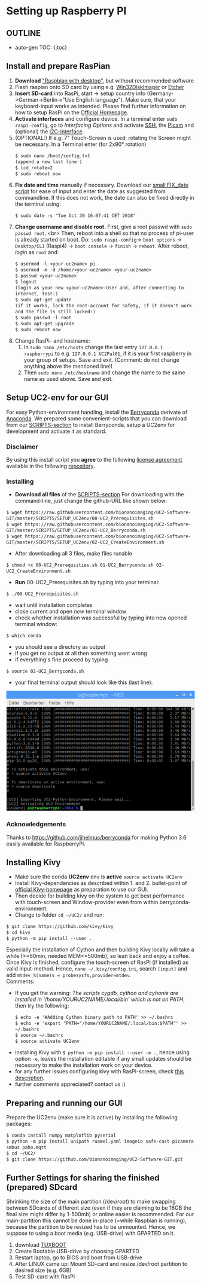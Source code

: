 # Setting up Raspberry PI

## OUTLINE
* auto-gen TOC:
{:toc}

## Install and prepare RasPian 
1. **Download** ["Raspbian <NBR> with desktop"](https://downloads.raspberrypi.org/raspbian_latest), but without recommended software 
2. Flash raspian onto SD card by using e.g. [Win32DiskImager](http://sourceforge.net/projects/win32diskimager/files/latest/download) or [Etcher](https://www.balena.io/etcher/)
3. **Insert SD-card** into RasPi, start -> setup country info (Germany->German->Berlin->"Use English language"). Make sure, that your keyboard-input works as intended. Please find further information on how to setup RasPi on the [Official Homepage](https://www.raspberrypi.org/documentation/).
4. **Activate interfaces** and configure device. In a terminal enter `sudo raspi-config`, go to *Interfacing Options* and activate [SSH](https://www.raspberrypi.org/documentation/remote-access/ssh/), the [Picam](https://www.raspberrypi.org/documentation/configuration/camera.md) and (optional) the [I2C-interface](https://learn.adafruit.com/adafruits-raspberry-pi-lesson-4-gpio-setup/configuring-i2c). 
5. (OPTIONAL:) 
    If e.g. 7" Touch-Screen is used: rotating the Screen might be necessary. In a Terminal enter (for 2x90° rotation)
    ```
    $ sudo nano /boot/config.txt
    (append a new last line:)
    $ lcd_rotate=2
    $ sudo reboot now
    ```
6. **Fix date and time** manually if necessary. Download our [small FIX_date script](../../SCRIPTS/FIX_date/date_manfix.py) for ease of input and enter the date as suggested from commandline. If this does not work, the date can also be fixed directly in the terminal using: 
    ```
    $ sudo date -s "Tue Oct 30 16:07:41 CET 2018"
    ```
7. **Change username and disable root.** First, give a root passwd with `sudo passwd root`. <br\> Then, reboot into a shell so that no process of pi-user is already started on boot. Do: `sudo raspi-config`-> `boot options` -> `Desktop/CLI` (Raspi4) -> `boot console` -> `finish` -> `reboot`. After reboot, *login* as `root` and:
    ```
    $ usermod -l <your-uc2name> pi
    $ usermod -m -d /home/<your-uc2name> <your-uc2name>
    $ passwd <your-uc2name>
    $ logout
    (login as your new <your-uc2name>-User and, after connecting to internet, test:)
    $ sudo apt-get update
    (if it works, lock the root-account for safety, if it doesn't work and the file is still locked:)
    $ sudo passwd -l root
    $ sudo apt-get upgrade
    $ sudo reboot now
    ```
8. Change RasPi- and hostname:
    1. In `sudo nano /etc/hosts` change the last entry `127.0.0.1 raspberrypi` to  e.g. `127.0.0.1 UC2Pal01`, if it is your first raspberry in your group of setups. Save and exit. (Comment: do not change anything above the mentioned line!)
    2. Then `sudo nano /etc/hostname` and change the name to the same name as used above. Save and exit.
    
## Setup UC2-env for our GUI

For easy Python-environment handling, install the [Berryconda](https://github.com/jjhelmus/berryconda) derivate of [Anaconda](https://www.anaconda.com/). We prepared some convenient-scripts that you can download from our [SCRIPTS-section](../../SCRIPTS/SETUP_UC2env) to install Berryconda, setup a UC2env for development and activate it as standard.

### Disclaimer
By using this install script you **agree** to the following [license agreement](https://github.com/jjhelmus/berryconda/blob/master/LICENSE.txt) available in the following [repository](https://github.com/jjhelmus/berryconda).


### Installing
* **Download all files** of the [SCRIPTS-section](../../SCRIPTS/SETUP_UC2env)
For downloading with the command-line, just change the github-URL like shown below:

```
$ wget https://raw.githubusercontent.com/bionanoimaging/UC2-Software-GIT/master/SCRIPTS/SETUP_UC2env/00-UC2_Prerequisites.sh
$ wget https://raw.githubusercontent.com/bionanoimaging/UC2-Software-GIT/master/SCRIPTS/SETUP_UC2env/01-UC2_Berryconda.sh
$ wget https://raw.githubusercontent.com/bionanoimaging/UC2-Software-GIT/master/SCRIPTS/SETUP_UC2env/02-UC2_CreateEnvironment.sh
```
* After downloading all 3 files, make files runable
```
$ chmod +x 00-UC2_Prerequsities.sh 01-UC2_Berryconda.sh 02-UC2_CreateEnvironment.sh

```

* **Run** 00-UC2_Prerequisites.sh by typing into your terminal:
```
$ ./00-UC2_Prerequisites.sh
```
* wait until installation completes
* close current and open *new* terminal window
* check whether installation was successful by typing into new opened terminal window:
```
$ which conda
```
* you should see a directory as output
* if you get no output at all then something went wrong
* if everything's fine proceed by typing
```
$ source 02-UC2_Berryconda.sh
```
* your final terminal output should look like this (last line):

![Berryconda done](../../SCRIPTS/SETUP_UC2env/2019-08-07-062835_1824x984_scrot.png)

### Acknowledgements
Thanks to https://github.com/jjhelmus/berryconda for making Python 3.6 easily available for RaspberryPi.

## Installing Kivy 
* Make sure the conda **UC2env** env is **active**
```source activate UC2env``` 
* Install Kivy-dependencies as described within 1. and 2. bullet-point of [official Kivy-homepage](https://kivy.org/doc/stable/installation/installation-rpi.html) as preparation to use our GUI. 
* Then decide for building kivy on the system to get best performance with touch-screen and Window-provider even from within berryconda-environment. 
* Change to folder `cd ~/UC2/` and run: 
```
$ git clone https://github.com/kivy/kivy
$ cd kivy
$ python -m pip install --user .
```
Especially the installation of Cython and then building Kivy locally will take a while (>=60min, needed MEM<=500mb), so lean back and enjoy a coffee. Once Kivy is finished, configure the touch-screen of RasPi (if installed) as valid input-method. Hence, `nano ~/.kivy/config.ini`, search `[input]` and add `mtdev_%(name)s = probesysfs,provider=mtdev`.</br>
Comments:
- If you get the warning: *The scripts cygdb, cython and cyhonie are installed in '/home/YOURUC2NAME/.local/bin' which is not on PATH*, then try the following: 
    ```
    $ echo -e '#Adding Cython binary path to PATH' >> ~/.bashrc
    $ echo -e 'export "PATH="/home/YOURUC2NAME/.local/bin:$PATH"' >> ~/.bashrc
    $ source ~/.bashrc
    $ source activate UC2env
    ```
- installing Kivy with `$ python -m pip install --user -e .`, hence using option `-e`, leaves the installation editable if any small updates should be necessary to make the installation work on your device.
- for any further issues configuring kivy with RasPi-screen, check [this description](https://github.com/mrichardson23/rpi-kivy-screen).
- further comments appreciated? contact us :)

## Preparing and running our GUI
Prepare the UC2env (make sure it is active) by installing the following packages: 
```
$ conda install numpy matplotlib pyserial
$ python -m pip install unipath ruamel.yaml imageio safe-cast picamera smbus paho.mqtt
$ cd ~/UC2/
$ git clone https://github.com/bionanoimaging/UC2-Software-GIT.git
```


## Further Settings for sharing the finished (prepared) SDcard
Shrinking the size of the main partition (/dev/root) to make swapping between SDcards of different size (even if they are claiming to be 16GB the final size might differ by 1-500mb) or online easier is recommended. For our main-partition this cannot be done in-place (=while Raspbian is running), because the partition to be resized has to be unmounted. Hence, we suppose to using a boot media (e.g. USB-drive) with GPARTED on it. 
1. download [TUXBOOT](https://tuxboot.org/download/)
2. Create Bootable USB-drive by choosing GPARTED
3. Restart laptop, go to BIOS and boot from USB-drive
4. After LINUX came up: Mount SD-card and resize /dev/root partition to desired size (e.g. 6GB)
5. Test SD-card with RasPi
